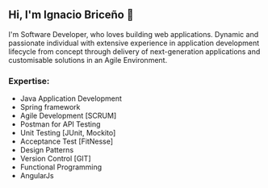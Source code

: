 ## Hi, I'm Ignacio Briceño 👋
I'm Software Developer, who loves building web applications. Dynamic and passionate individual with extensive experience in application development lifecycle from concept through delivery of next-generation applications and customisable solutions in an Agile Environment.

### Expertise:
- Java Application Development 
- Spring framework
- Agile Development [SCRUM]
- Postman for API Testing
- Unit Testing [JUnit, Mockito]
- Acceptance Test [FitNesse]
- Design Patterns
- Version Control [GIT]
- Functional Programming
- AngularJs
